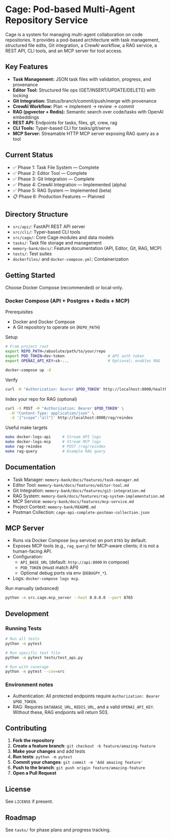 # Cage: Pod-based Multi-Agent Repository Service

Cage is a system for managing multi-agent collaboration on code repositories. It provides a pod-based architecture with task management, structured file edits, Git integration, a CrewAI workflow, a RAG service, a REST API, CLI tools, and an MCP server for tool access.

## Key Features

- **Task Management:** JSON task files with validation, progress, and provenance
- **Editor Tool:** Structured file ops (GET/INSERT/UPDATE/DELETE) with locking
- **Git Integration:** Status/branch/commit/push/merge with provenance
- **CrewAI Workflow:** Plan → implement → review → commit
- **RAG (pgvector + Redis):** Semantic search over code/tasks with OpenAI embeddings
- **REST API:** Endpoints for tasks, files, git, crew, rag
- **CLI Tools:** Typer-based CLI for tasks/git/serve
- **MCP Server:** Streamable HTTP MCP server exposing RAG query as a tool

## Current Status

- ✅ Phase 1: Task File System — Complete
- ✅ Phase 2: Editor Tool — Complete
- ✅ Phase 3: Git Integration — Complete
- ✅ Phase 4: CrewAI Integration — Implemented (alpha)
- ✅ Phase 5: RAG System — Implemented (beta)
- 📋 Phase 6: Production Features — Planned

## Directory Structure

- `src/api/`: FastAPI REST API server
- `src/cli/`: Typer-based CLI tools
- `src/cage/`: Core Cage modules and data models
- `tasks/`: Task file storage and management
- `memory-bank/docs/`: Feature documentation (API, Editor, Git, RAG, MCP)
- `tests/`: Test suites
- `dockerfiles/` and `docker-compose.yml`: Containerization

## Getting Started

Choose Docker Compose (recommended) or local-only.

### Docker Compose (API + Postgres + Redis + MCP)

Prerequisites
- Docker and Docker Compose
- A Git repository to operate on (`REPO_PATH`)

Setup
```bash
# From project root
export REPO_PATH=/absolute/path/to/your/repo
export POD_TOKEN=dev-token                   # API auth token
export OPENAI_API_KEY=sk-...                 # Optional; enables RAG

docker-compose up -d
```

Verify
```bash
curl -H "Authorization: Bearer $POD_TOKEN" http://localhost:8000/health
```

Index your repo for RAG (optional)
```bash
curl -X POST -H "Authorization: Bearer $POD_TOKEN" \
  -H "Content-Type: application/json" \
  -d '{"scope":"all"}' http://localhost:8000/rag/reindex
```

Useful make targets
```bash
make docker-logs-api     # Stream API logs
make docker-logs-mcp     # Stream MCP logs
make rag-reindex         # POST /rag/reindex
make rag-query           # Example RAG query
```

## Documentation

- Task Manager: `memory-bank/docs/features/task-manager.md`
- Editor Tool: `memory-bank/docs/features/editor-tool.md`
- Git Integration: `memory-bank/docs/features/git-integration.md`
- RAG System: `memory-bank/docs/features/rag-system-implementation.md`
- MCP Service: `memory-bank/docs/features/mcp-service.md`
- Project Context: `memory-bank/README.md`
- Postman Collection: `cage-api-complete-postman-collection.json`

## MCP Server

- Runs via Docker Compose (`mcp` service) on port `8765` by default.
- Exposes MCP tools (e.g., `rag_query`) for MCP-aware clients; it is not a human-facing API.
- Configuration:
  - `API_BASE_URL` (default: `http://api:8000` in compose)
  - `POD_TOKEN` (must match API)
  - Optional debug ports via env (`DEBUGPY_*`).
- Logs: `docker-compose logs mcp`.

Run manually (advanced)
```bash
python -m src.cage.mcp_server --host 0.0.0.0 --port 8765
```

## Development

### Running Tests
```bash
# Run all tests
python -m pytest

# Run specific test file
python -m pytest tests/test_api.py

# Run with coverage
python -m pytest --cov=src
```

### Environment notes
- Authentication: All protected endpoints require `Authorization: Bearer $POD_TOKEN`.
- RAG: Requires `DATABASE_URL`, `REDIS_URL`, and a valid `OPENAI_API_KEY`. Without these, RAG endpoints will return 503.

## Contributing

1. **Fork the repository**
2. **Create a feature branch**: `git checkout -b feature/amazing-feature`
3. **Make your changes** and add tests
4. **Run tests**: `python -m pytest`
5. **Commit your changes**: `git commit -m 'Add amazing feature'`
6. **Push to the branch**: `git push origin feature/amazing-feature`
7. **Open a Pull Request**

## License

See `LICENSE` if present.

## Roadmap

See `tasks/` for phase plans and progress tracking.
